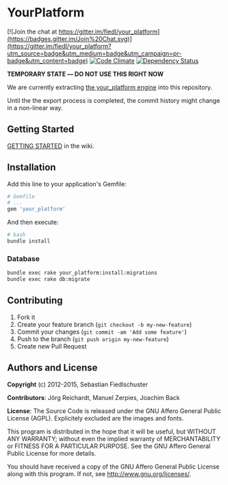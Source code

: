 # YourPlatform

[![Join the chat at https://gitter.im/fiedl/your_platform](https://badges.gitter.im/Join%20Chat.svg)](https://gitter.im/fiedl/your_platform?utm_source=badge&utm_medium=badge&utm_campaign=pr-badge&utm_content=badge)
[![Code Climate](https://codeclimate.com/github/fiedl/your_platform/badges/gpa.svg)](https://codeclimate.com/github/fiedl/your_platform)
[![Dependency Status](https://gemnasium.com/fiedl/your_platform.svg)](https://gemnasium.com/fiedl/your_platform)


**TEMPORARY STATE –– DO NOT USE THIS RIGHT NOW**

We are currently extracting [the your_platform engine](https://github.com/fiedl/wingolfsplattform/tree/master/vendor/engines/your_platform) into this repository. 

Until the the export process is completed, the commit history might change in a non-linear way.

## Getting Started

[GETTING STARTED](https://github.com/fiedl/your_platform/wiki/GettingStarted) in the wiki.

## Installation

Add this line to your application's Gemfile:

```ruby
# Gemfile
# ...
gem 'your_platform'
```

And then execute:

```bash
# bash 
bundle install
```

### Database

```bash
bundle exec rake your_platform:install:migrations
bundle exec rake db:migrate
```

## Contributing

1. Fork it
2. Create your feature branch (`git checkout -b my-new-feature`)
3. Commit your changes (`git commit -am 'Add some feature'`)
4. Push to the branch (`git push origin my-new-feature`)
5. Create new Pull Request

## Authors and License

**Copyright** (c) 2012-2015, Sebastian Fiedlschuster

**Contributors**: Jörg Reichardt, Manuel Zerpies, Joachim Back

**License**: The Source Code is released under the GNU Affero General Public License (AGPL). Explicitely excluded are the images and fonts.

This program is distributed in the hope that it will be useful, but WITHOUT ANY WARRANTY; without even the implied warranty of MERCHANTABILITY or FITNESS FOR A PARTICULAR PURPOSE. See the GNU Affero General Public License for more details.

You should have received a copy of the GNU Affero General Public License along with this program. If not, see http://www.gnu.org/licenses/.
